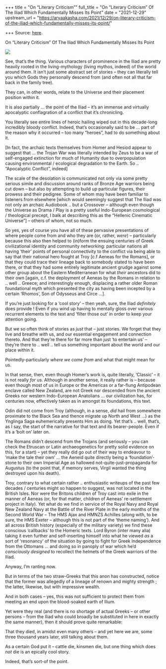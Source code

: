 +++
title = "On “Literary Criticism”"
full_title = "On “Literary Criticism” Of The Iliad Which Fundamentally Misses Its Point"
date = "2021-12-29"
upstream_url = "https://aryaakasha.com/2021/12/29/on-literary-criticism-of-the-iliad-which-fundamentally-misses-its-point/"

+++
Source: [here](https://aryaakasha.com/2021/12/29/on-literary-criticism-of-the-iliad-which-fundamentally-misses-its-point/).

On “Literary Criticism” Of The Iliad Which Fundamentally Misses Its Point

![](https://aryaakasha.files.wordpress.com/2021/12/fgahq9cx0aqp92s.jpg?w=750)

See, that’s the thing. Various characters of prominence in the Iliad are
pretty heavily rooted in the living-mythology (living mythos, indeed) of
the world around them. It isn’t just some abstract set of stories – they
can literally tell you which Gods they personally descend from (and
often not all that far back in the family tree).

They can, in other words, relate to the Universe and their placement
position within it.

It is also partially … the point of the Iliad – it’s an immense and
virtually apocalyptic conflagration of a conflict that it’s chronicling.

You literally see entire lines of heroic hailing wiped out in this
decade-long incredibly bloody conflict. Indeed, that’s occasionally said
to be … part of the reason why it occurred – too many “heroes”, had to
do something about it.

\[In fact, the archaic texts themselves from Homer and Hesiod appear to
suggest that … the Trojan War was literally intended by Zeus to be a war
of self-engaged extinction for much of Humanity due to overpopulation
causing environmental / ecological degradation to the Earth. So ..
“Apocalyptic Conflict”, indeed\]

The scale of the desolation is communicated not only via some pretty
serious simile and discussion around ranks of Bronze Age warriors being
cut down – but also by attempting to build up particular figures, their
prowess and their pedigree. Some of whom may have been familiar to
listeners from elsewhere \[which would seemingly suggest that The Iliad
was not only an archaic Audiobook .. but a Crossover – although even
though the Universe as Drama / Play is a pretty useful Indo-European
cosmological / theological precept, I balk at describing this as the
“Hellenic Cinematic Universe”\] – others of whom, not so much.

So yes, yes of course you have all of these pervasive presentations of
where people come from and who they are (or, rather, *were*) –
particularly because this also then helped to (in)form the ensuing
centuries of Greek civilizational identity and community networking:
particular nations all having ‘their’ points of personal connectivity to
the conflict via being able to say that their national hero fought at
Troy \[c.f Aeneas for the Romans\], or that they could trace their
lineage back to somebody stated to have been there, or that they had
some entirely legitimate ancient grudge against some other group about
the Eastern Mediterranean for what *their* ancestors did to their own
\[again, c.f. the deployment of Aeneas by the Romans in relation to ..
well .. Greece; and interestingly enough, displacing a rather older
Roman foundational myth which presented the city as having been incepted
by a certain ‘Rhomos’, Son of Odysseus and Circe …\].

If you’re just looking for a ‘cool story’ – then yeah, sure, the Iliad
*definitely* does provide ! Even if you wind up having to mentally gloss
over various recurrent elements to the text and ‘filter those out’ in
order to keep your attention going.

But we so often think of stories as *just* that – just stories. We
forget that they live and breathe *with* us, and our essential
engagement and connection thereto. And that they’re there for far more
than just ‘to entertain us’ – they’re there to .. well .. tell us
something important about the world and our place within it.

Pointedly-particularly *where we come from* and what that might mean for
us.

In that sense, then, even though Homer’s work is, quite literally,
‘Classic’ – it is not really *for* us. Although in another sense, it
really rather is – because even though most of us in Europe or the
Americas or a far-flung Antipodean enclave called New Zealand, are not
Greek nor descended from the ancient Greeks nor western Indo-European
Anatolians … our civilization has, for centuries now, effectively taken
as in amongst its foundations, this text.

Odin did not come from Troy (although, in a sense, *did* hail from
somewhere proximate to the Black Sea and thence migrate up North and
West …) as the Ynglinga Saga euhemerically presents Him as doing. Yet
that’s .. well, that’s, as I say, the start of the narrative for that
text and its bearer-people. Even if it’s a ‘bolt on’ later on.

The Romans didn’t descend from the Trojans (and seriously – you can
check the Etruscan or Latin archaeogenetics for pretty solid evidence on
this, for a start) – yet they really did go out of their way to
endeavour to ‘make the tale their own’ … the Aeneid quite directly being
a ‘foundation’-stone to their own Imperial Age as hallowed
not-quite-just-propaganda for Augustus (to the point that, if memory
serves, Virgil wanted the thing destroyed upon his death).

Troy, contrary to what certain rather .. enthusiastic writeups of the
past few decades / centuries might so happen to suggest, was not located
in the British Isles. Nor were the Britons children of Troy cast into
exile in the manner of Aeneas (or, for that matter, children of Aeneas’
re-settlement project in Italy). Yet what do we find in service of the
Royal Navy and Royal New Zealand Navy at the Battle of the River Plate
in the early months of the Second World War – The HMS Ajax and HMNZS
Achilles (along with, to be sure, the HMS Exeter – although this is not
part of the ‘theme naming’). And all across British history (especially
of the military variety) we find these conscious ‘callbacks’ to the
Homeric texts. Lord Byron (inter many alia) taking it even further and
self-inserting himself into what he viewed *as* a sort of ‘resonancy’ of
the situation by going to fight for Greek Independence from the Ottomans
… and doing so in panoply of war which he’d *consciously designed* to
recollect the helmets of the Greek warriors of the Iliad.

Anyway, I’m ranting now.

But in terms of the two straw-Greeks that this anon has constructed,
notice that the former was allegedly of a lineage of renown and mighty
strength ; the latter, likewise, but with impressive wealth.

And in both cases – yes, this was not sufficient to protect them from
meeting an end upon the blood-soaked earth of Ilium.

Yet were they real (and there is no shortage of actual Greeks – or other
persons – from the Iliad who could broadly be substituted in here in
exactly the same manner), then it should prove quite remarkable:

That they died, in amidst even many others – and yet here we are, some
three thousand years later, still talking about them.

As a certain God put it – cattle die, kinsmen die, but one thing which
does *not* die is an epically cool story.

Indeed, that’s sort-of the point.
